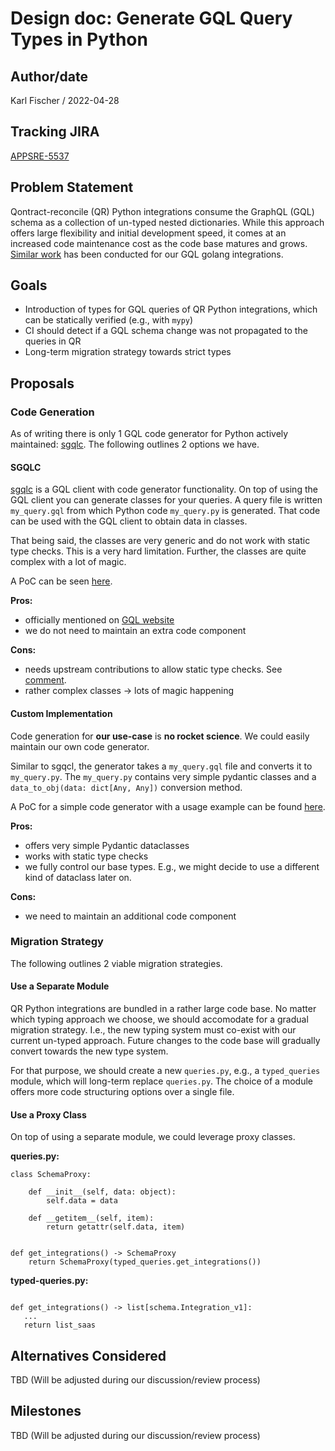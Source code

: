 # Design doc: Generate GQL Query Types in Python

## Author/date

Karl Fischer / 2022-04-28

## Tracking JIRA

[APPSRE-5537](https://issues.redhat.com/browse/APPSRE-5537)

## Problem Statement

Qontract-reconcile (QR) Python integrations consume the GraphQL (GQL) schema as a collection of un-typed nested dictionaries.
While this approach offers large flexibility and initial development speed, it comes at an increased code maintenance cost as the code base matures and grows.
[Similar work](gql-client-for-go-integrations.md) has been conducted for our GQL golang integrations.

## Goals

- Introduction of types for GQL queries of QR Python integrations, which can be statically verified (e.g., with `mypy`)
- CI should detect if a GQL schema change was not propagated to the queries in QR
- Long-term migration strategy towards strict types

## Proposals

### Code Generation

As of writing there is only 1 GQL code generator for Python actively maintained: [sgqlc](https://github.com/profusion/sgqlc).
The following outlines 2 options we have.

#### SGQLC

[sgqlc](https://github.com/profusion/sgqlc) is a GQL client with code generator functionality.
On top of using the GQL client you can generate classes for your queries.
A query file is written `my_query.gql` from which Python code `my_query.py` is generated.
That code can be used with the GQL client to obtain data in classes.

That being said, the classes are very generic and do not work with static type checks. This is a very hard limitation.
Further, the classes are quite complex with a lot of magic.

A PoC can be seen [here](https://github.com/app-sre/qontract-reconcile/pull/2367).

**Pros:**

- officially mentioned on [GQL website](https://graphql.org/code/#python)
- we do not need to maintain an extra code component

**Cons:**

- needs upstream contributions to allow static type checks. See [comment](https://github.com/profusion/sgqlc/issues/129#issuecomment-885820088).
- rather complex classes -> lots of magic happening

#### Custom Implementation

Code generation for **our use-case** is **no rocket science**. We could easily maintain our own code generator.

Similar to sgqcl, the generator takes a `my_query.gql` file and converts it to `my_query.py`.
The `my_query.py` contains very simple pydantic classes and a `data_to_obj(data: dict[Any, Any])` conversion method.

A PoC for a simple code generator with a usage example can be found [here](https://github.com/app-sre/qontract-reconcile/pull/2389).

**Pros:**

- offers very simple Pydantic dataclasses
- works with static type checks
- we fully control our base types. E.g., we might decide to use a different kind of dataclass later on.

**Cons:**

- we need to maintain an additional code component

### Migration Strategy

The following outlines 2 viable migration strategies.

#### Use a Separate Module

QR Python integrations are bundled in a rather large code base.
No matter which typing approach we choose, we should accomodate for a gradual migration strategy.
I.e., the new typing system must co-exist with our current un-typed approach.
Future changes to the code base will gradually convert towards the new type system.

For that purpose, we should create a new `queries.py`, e.g., a `typed_queries` module, which will
long-term replace `queries.py`. The choice of a module offers more code structuring options over a single file.

#### Use a Proxy Class

On top of using a separate module, we could leverage proxy classes.

**queries.py:**

```
class SchemaProxy:

    def __init__(self, data: object):
        self.data = data

    def __getitem__(self, item):
        return getattr(self.data, item)


def get_integrations() -> SchemaProxy
    return SchemaProxy(typed_queries.get_integrations())
```

**typed-queries.py:**

```

def get_integrations() -> list[schema.Integration_v1]:
   ...
   return list_saas
```

## Alternatives Considered

TBD (Will be adjusted during our discussion/review process)

## Milestones

TBD (Will be adjusted during our discussion/review process)
